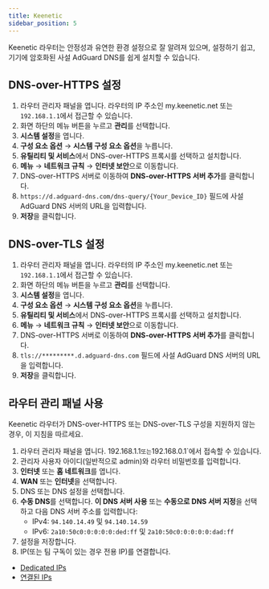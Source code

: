 ```yaml
---
title: Keenetic
sidebar_position: 5
---
```


Keenetic 라우터는 안정성과 유연한 환경 설정으로 잘 알려져 있으며, 설정하기 쉽고, 기기에 암호화된 사설 AdGuard DNS를 쉽게 설치할 수 있습니다.

## DNS-over-HTTPS 설정

1. 라우터 관리자 패널을 엽니다. 라우터의 IP 주소인 my.keenetic.net 또는 `192.168.1.1`에서 접근할 수 있습니다.
2. 화면 하단의 메뉴 버튼을 누르고 **관리**를 선택합니다.
3. **시스템 설정**을 엽니다.
4. **구성 요소 옵션** → **시스템 구성 요소 옵션**을 누릅니다.
5. **유틸리티 및 서비스**에서 DNS-over-HTTPS 프록시를 선택하고 설치합니다.
6. **메뉴** → **네트워크 규칙** → **인터넷 보안**으로 이동합니다.
7. DNS-over-HTTPS 서버로 이동하여 **DNS-over-HTTPS 서버 추가**를 클릭합니다.
8. `https://d.adguard-dns.com/dns-query/{Your_Device_ID}` 필드에 사설 AdGuard DNS 서버의 URL을 입력합니다.
9. **저장**을 클릭합니다.

## DNS-over-TLS 설정

1. 라우터 관리자 패널을 엽니다. 라우터의 IP 주소인 my.keenetic.net 또는 `192.168.1.1`에서 접근할 수 있습니다.
2. 화면 하단의 메뉴 버튼을 누르고 **관리**를 선택합니다.
3. **시스템 설정**을 엽니다.
4. **구성 요소 옵션** → **시스템 구성 요소 옵션**을 누릅니다.
5. **유틸리티 및 서비스**에서 DNS-over-HTTPS 프록시를 선택하고 설치합니다.
6. **메뉴** → **네트워크 규칙** → **인터넷 보안**으로 이동합니다.
7. DNS-over-HTTPS 서버로 이동하여 **DNS-over-HTTPS 서버 추가**를 클릭합니다.
8. `tls://*********.d.adguard-dns.com` 필드에 사설 AdGuard DNS 서버의 URL을 입력합니다.
9. **저장**을 클릭합니다.

## 라우터 관리 패널 사용

Keenetic 라우터가 DNS-over-HTTPS 또는 DNS-over-TLS 구성을 지원하지 않는 경우, 이 지침을 따르세요.

1. 라우터 관리자 패널을 엽니다. 192.168.1.1`또는`192.168.0.1\`에서 접속할 수 있습니다.
2. 관리자 사용자 아이디(일반적으로 admin)와 라우터 비밀번호를 입력합니다.
3. **인터넷** 또는 **홈 네트워크**를 엽니다.
4. **WAN** 또는 **인터넷**을 선택합니다.
5. DNS 또는 DNS 설정을 선택합니다.
6. **수동 DNS**를 선택합니다. **이 DNS 서버 사용** 또는 **수동으로 DNS 서버 지정**을 선택하고 다음 DNS 서버 주소를 입력합니다:
   - IPv4: `94.140.14.49` 및 `94.140.14.59`
   - IPv6: `2a10:50c0:0:0:0:0:ded:ff` 및 `2a10:50c0:0:0:0:0:dad:ff`
7. 설정을 저장합니다.
8. IP(또는 팀 구독이 있는 경우 전용 IP)를 연결합니다.

- [Dedicated IPs](/private-dns/connect-devices/other-options/dedicated-ip.md)
- [연결된 IPs](/private-dns/connect-devices/other-options/linked-ip.md)
